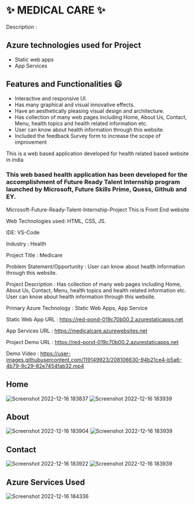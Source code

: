 # ✨  MEDICAL CARE ✨

Description : 

## Azure technologies used for Project

- Static web apps
- App Services

## Features and Functionalities 😃

- Interactive and responsive UI.
- Has many graphical and visual innovative effects.
- Have an aesthetically pleasing visual design and architecture.
- Has collection of many web pages including Home, About Us, Contact, Menu, health topics and health related information etc.
- User can know about health information through this website.
- Included the feedback Survey form to increase the scope of improvement 

This is a web based application developed for health related based website in india

### This web based health application has been developed for the accomplishment of Future Ready Talent Internship program launched by Microsoft, Future Skills Prime, Quess, Github and EY.

Microsoft-Future-Ready-Talent-Internship-Project This is Front End website

Web Technologies used: HTML, CSS, JS.

IDE: VS-Code

Industry : Health

Project Title : Medicare

Problem Statement/Opportunity : User can know about health information through this website.

Project Description : Has collection of many web pages including Home, About Us, Contact, Menu, health topics and health related information etc.
User can know about health information through this website.

Primary Azure Technology : Static Web Apps, App Service

Static Web App URL : https://red-pond-019c70b00.2.azurestaticapps.net

App Services URL : https://medicalcare.azurewebsites.net

Project Demo URL : https://red-pond-019c70b00.2.azurestaticapps.net

Demo Video :
https://user-images.githubusercontent.com/119149923/208106630-94b21ce4-b5a6-4b79-9c29-82e7454fab32.mp4

## Home
![Screenshot 2022-12-16 183837](https://user-images.githubusercontent.com/119149923/208105503-87e7eb43-d693-4dc7-b133-eb7d7fb6525e.jpg)
![Screenshot 2022-12-16 183939](https://user-images.githubusercontent.com/119149923/208105509-a4c18485-cac6-423a-9bc6-baa7b68c3df6.jpg)

## About
![Screenshot 2022-12-16 183904](https://user-images.githubusercontent.com/119149923/208105566-a9943966-e1dd-4b6a-ad69-19340d5482e1.jpg)
![Screenshot 2022-12-16 183939](https://user-images.githubusercontent.com/119149923/208105572-7bae02ba-5bda-4c1c-8e2e-d215ccb6d1f4.jpg)

## Contact
![Screenshot 2022-12-16 183922](https://user-images.githubusercontent.com/119149923/208105626-60410c43-1134-481b-a039-429772323707.jpg)
![Screenshot 2022-12-16 183939](https://user-images.githubusercontent.com/119149923/208105639-b679455b-ef5f-4736-a509-f6317252abdf.jpg)

## Azure Services Used

![Screenshot 2022-12-16 184336](https://user-images.githubusercontent.com/119149923/208106147-3bcbc94f-4d77-498b-b3b0-420654b33253.jpg)

